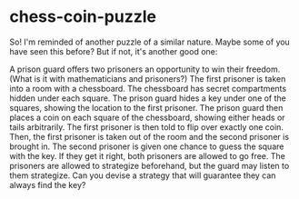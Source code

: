 # chess-coin-puzzle


So! I'm reminded of another puzzle of a similar nature. Maybe some of you have seen this before? But if not, it's another good one:

A prison guard offers two prisoners an opportunity to win their freedom. (What is it with mathematicians and prisoners?) The first prisoner is taken into a room with a chessboard. The chessboard has secret compartments hidden under each square. The prison guard hides a key under one of the squares, showing the location to the first prisoner. The prison guard then places a coin on each square of the chessboard, showing either heads or tails arbitrarily. The first prisoner is then told to flip over exactly one coin. Then, the first prisoner is taken out of the room and the second prisoner is brought in. The second prisoner is given one chance to guess the square with the key. If they get it right, both prisoners are allowed to go free. The prisoners are allowed to strategize beforehand, but the guard may listen to them strategize. Can you devise a strategy that will guarantee they can always find the key?